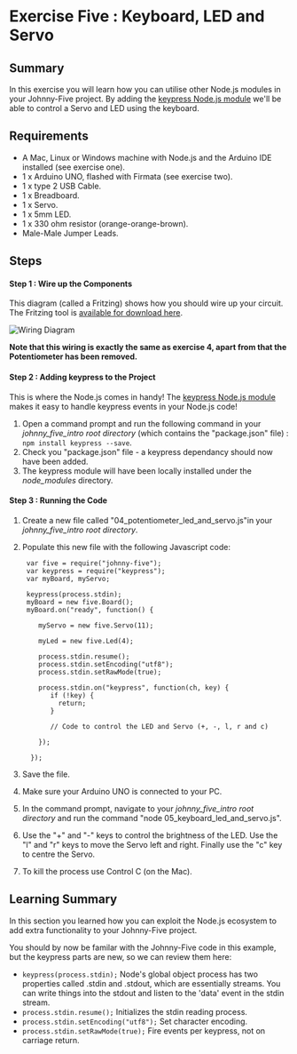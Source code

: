# Exercise Five : Keyboard, LED and Servo #

## Summary ##

In this exercise you will learn how you can utilise other Node.js modules in your Johnny-Five project.  By adding the [keypress Node.js module](https://www.npmjs.com/package/keypress) we'll be able to control a Servo and LED using the keyboard.

## Requirements ##

* A Mac, Linux or Windows machine with Node.js and the Arduino IDE installed (see exercise one).
* 1 x Arduino UNO, flashed with Firmata (see exercise two).
* 1 x type 2 USB Cable.
* 1 x Breadboard.
* 1 x Servo.
* 1 x 5mm LED.
* 1 x 330 ohm resistor (orange-orange-brown).
* Male-Male Jumper Leads.

## Steps ##

#### Step 1 : Wire up the Components ####

This diagram (called a Fritzing) shows how you should wire up your circuit.  The Fritzing tool is [available for download here](http://fritzing.org/download/).

![Wiring Diagram](https://github.com/markwest1972/johnny_five_intro/blob/master/fritzings/05_keyboard_led_and_servo.png)

**Note that this wiring is exactly the same as exercise 4, apart from that the Potentiometer has been removed.**

#### Step 2 : Adding keypress to the Project ####

This is where the Node.js comes in handy!  The [keypress Node.js module](https://www.npmjs.com/package/keypress) makes it easy to handle keypress events in your Node.js code!

1. Open a command prompt and run the following command in your *johnny_five_intro root directory* (which contains the "package.json" file) : `npm install keypress --save`.
2. Check you "package.json" file - a keypress dependancy should now have been added.
3. The keypress module will have been locally installed under the _node_modules_ directory.

#### Step 3 : Running the Code ####

1. Create a new file called "04_potentiometer_led_and_servo.js"in your *johnny_five_intro root directory*.
2. Populate this new file with the following Javascript code:

        var five = require("johnny-five");
        var keypress = require("keypress");
        var myBoard, myServo;

        keypress(process.stdin);
        myBoard = new five.Board();
        myBoard.on("ready", function() {

           myServo = new five.Servo(11);

           myLed = new five.Led(4);

           process.stdin.resume();
           process.stdin.setEncoding("utf8");
           process.stdin.setRawMode(true);

           process.stdin.on("keypress", function(ch, key) {
              if (!key) {
                return;
              }

              // Code to control the LED and Servo (+, -, l, r and c)

           });

         });
3. Save the file.
4. Make sure your Arduino UNO is connected to your PC.
5. In the command prompt, navigate to your *johnny_five_intro root directory* and run the command "node 05_keyboard_led_and_servo.js".
6. Use the "+" and "-" keys to control the brightness of the LED.  Use the "l" and "r" keys to move the Servo left and right.  Finally use the "c" key to centre the Servo.
7. To kill the process use Control C (on the Mac).

## Learning Summary ##

In this section you learned how you can exploit the Node.js ecosystem to add extra functionality to your Johnny-Five project.

You should by now be familar with the Johnny-Five code in this example, but the keypress parts are new, so we can review them here:

* `keypress(process.stdin);` Node's global object process has two properties called .stdin and .stdout, which are essentially streams. You can write things into the stdout and listen to the 'data' event in the stdin stream.  
* `process.stdin.resume();` Initializes the stdin reading process.
* `process.stdin.setEncoding("utf8");` Set character encoding.  
* `process.stdin.setRawMode(true);` Fire events per keypress, not on carriage return.
